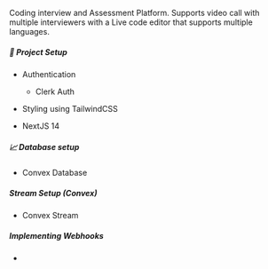 
Coding interview and Assessment Platform. Supports video call with multiple interviewers with a Live code editor that supports multiple languages. 


##### 📝 Project Setup
- Authentication 
	- Clerk Auth
   
- Styling using TailwindCSS
- NextJS 14

##### 📈 Database setup

- Convex Database

##### Stream Setup (Convex)

- Convex Stream


##### Implementing Webhooks
- 